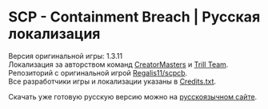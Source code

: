 # SCP - Containment Breach | Русская локализация

Версия оригинальной игры: 1.3.11  
Локализация за авторством команд [CreatorMasters] и [Trill Team].  
Репозиторий с оригинальной игрой [Regalis11/scpcb][OriginalRep].  
Все разработчики игры и локализации указаны в [Credits.txt].  

Скачать уже готовую русскую версию можно на [русскоязычном сайте][scpcbgame.ru].

[CreatorMasters]: <https://vk.com/creatormteam>
[Trill Team]: <https://vk.com/trill_team>
[Credits.txt]: <https://github.com/Oleg720/scpcb-rus/blob/1.3.11/Credits.txt>
[OriginalRep]: <https://github.com/Regalis11/scpcb>
[scpcbgame.ru]: <http://scpcbgame.ru>